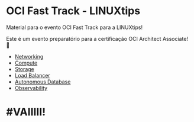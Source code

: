 # OCI Fast Track - LINUXtips
Material para o evento OCI Fast Track para a LINUXtips!

Este é um evento preparatório para a certificação OCI Architect Associate! 🚀

- [Networking](/Networking)
- [Compute](/Compute)
- [Storage](/Storage)
- [Load Balancer](https://github.com/CeInnovationTeam/OCI-FastTrack-Associate-LinuxTips/tree/main/Load%20Balancer)
- [Autonomous Database](https://github.com/CeInnovationTeam/OCI-FastTrack-Associate-LinuxTips/blob/main/Autonomous%20Database/Lab7%20-%20Autonomous%20Database.pdf)
- [Observability](/Observability)

# \#VAIIIII!